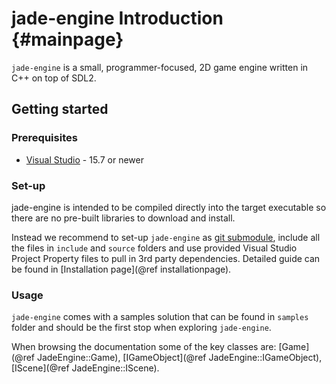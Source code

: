 # jade-engine Introduction {#mainpage}

`jade-engine` is a small, programmer-focused, 2D game engine written in C++ on top of SDL2.

## Getting started

### Prerequisites
* [Visual Studio](https://developer.microsoft.com/en-us/windows/downloads) - 15.7 or newer

### Set-up
jade-engine is intended to be compiled directly into the target executable so there are no pre-built libraries to download and install.

Instead we recommend to set-up `jade-engine` as [git submodule](https://git-scm.com/book/en/v2/Git-Tools-Submodules), include all the files in `include` and `source` folders and use provided Visual Studio Project Property files to pull in 3rd party dependencies. Detailed guide can be found in [Installation page](@ref installationpage).

### Usage
`jade-engine` comes with a samples solution that can be found in `samples` folder and should be the first stop when exploring `jade-engine`.

When browsing the documentation some of the key classes are: [Game](@ref JadeEngine::Game), [IGameObject](@ref JadeEngine::IGameObject), [IScene](@ref JadeEngine::IScene).






